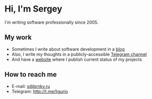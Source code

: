 # Hi, I'm Sergey

I'm writing software professionally since 2005.

## My work

- Sometimes I write about software development in a [blog](https://bronevichok.ru/en/)
- Also, I write my thoughts in a publicly-accessible [Telegram channel](https://t.me/sqaunderhood)
- And have a [website](https://bronevichok.ru/) where I publish current status of my projects

## How to reach me

- E-mail: [s@brnkv.ru](mailto:s@brnkv.ru)
- Telegram: http://t.me/ligurio
